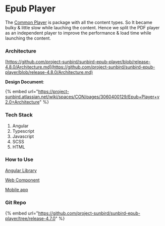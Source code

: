 # Epub Player

The [Common Player](../v1/common-player/) is package with all the content types. So It became bulky & little slow while lauching the content. Hence we split the PDF player as an independent player to improve the performance & load time while launching the content.

### Architecture

[https://github.com/project-sunbird/sunbird-epub-player/blob/release-4.8.0/Architecture.md](https://github.com/project-sunbird/sunbird-epub-player/blob/release-4.8.0/Architecture.md)

**Design Document**:

{% embed url="https://project-sunbird.atlassian.net/wiki/spaces/CON/pages/3060400129/Epub+Player+v2.0+Architecture" %}

### Tech Stack

1. Angular
2. Typescript
3. Javascript
4. SCSS
5. HTML

### How to Use

[Angular Library](https://github.com/project-sunbird/sunbird-epub-player/tree/release-4.8.0#getting-started)

[Web Component](https://github.com/project-sunbird/sunbird-epub-player/tree/release-4.8.0#use-as-web-components)

[Mobile app](https://github.com/project-sunbird/sunbird-epub-player/tree/release-4.8.0#mobile-app-integration-steps)

### Git Repo

{% embed url="https://github.com/project-sunbird/sunbird-epub-player/tree/release-4.7.0" %}
